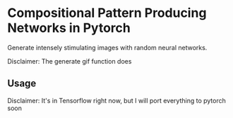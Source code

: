 # Compositional Pattern Producing Networks in Pytorch
Generate intensely stimulating images with random neural networks.

Disclaimer: The generate gif function does

## Usage

Disclaimer: It's in Tensorflow right now, but I will port everything to pytorch soon
